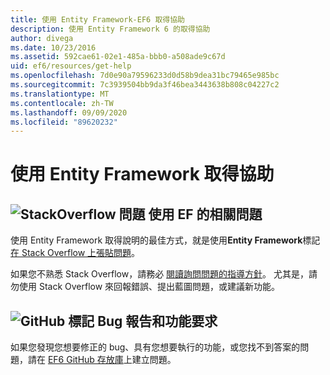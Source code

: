 ```yaml
---
title: 使用 Entity Framework-EF6 取得協助
description: 使用 Entity Framework 6 的取得協助
author: divega
ms.date: 10/23/2016
ms.assetid: 592cae61-02e1-485a-bbb0-a508ade9c67d
uid: ef6/resources/get-help
ms.openlocfilehash: 7d0e90a79596233d0d58b9dea31bc79465e985bc
ms.sourcegitcommit: 7c3939504bb9da3f46bea3443638b808c04227c2
ms.translationtype: MT
ms.contentlocale: zh-TW
ms.lasthandoff: 09/09/2020
ms.locfileid: "89620232"
---
```

# <a name="get-help-using-entity-framework"></a>使用 Entity Framework 取得協助
## <a name="stackoverflow-questions-questions-about-using-ef"></a>![StackOverflow 問題](~/ef6/media/stackoverflow.png) 使用 EF 的相關問題  

使用 Entity Framework 取得說明的最佳方式，就是使用**Entity Framework**標記[在 Stack Overflow 上張貼問題](https://stackoverflow.com/questions/ask)。  

如果您不熟悉 Stack Overflow，請務必 [閱讀詢問問題的指導方針](https://stackoverflow.com/help/asking)。 尤其是，請勿使用 Stack Overflow 來回報錯誤、提出藍圖問題，或建議新功能。  

## <a name="github-mark-bug-reports-and-feature-requests"></a>![GitHub 標記](~/ef6/media/github-mark-32px.png) Bug 報告和功能要求  

如果您發現您想要修正的 bug、具有您想要執行的功能，或您找不到答案的問題，請在 [EF6 GitHub 存放庫](https://github.com/aspnet/EntityFramework6/issues)上建立問題。
